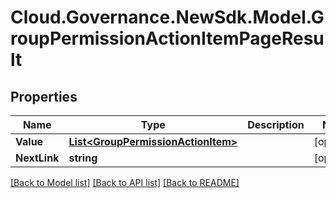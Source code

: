 # Cloud.Governance.NewSdk.Model.GroupPermissionActionItemPageResult
## Properties

Name | Type | Description | Notes
------------ | ------------- | ------------- | -------------
**Value** | [**List&lt;GroupPermissionActionItem&gt;**](GroupPermissionActionItem.md) |  | [optional] 
**NextLink** | **string** |  | [optional] 

[[Back to Model list]](../README.md#documentation-for-models) [[Back to API list]](../README.md#documentation-for-api-endpoints) [[Back to README]](../README.md)

